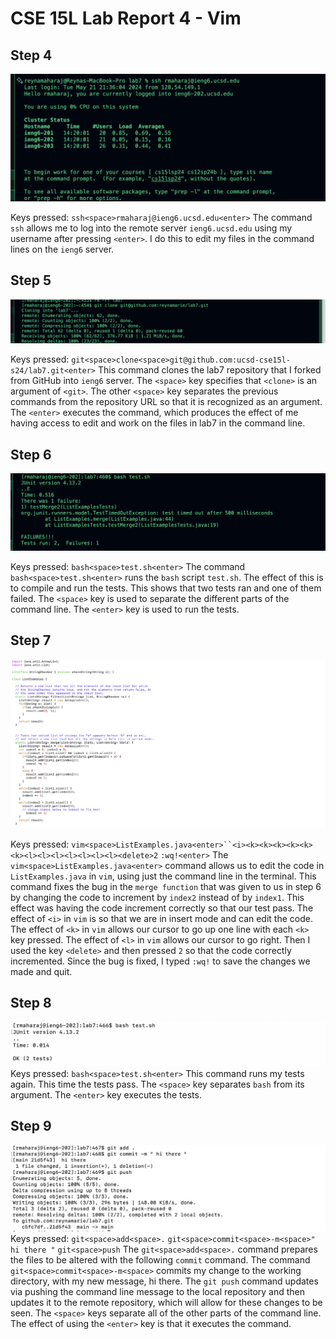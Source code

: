 # CSE 15L Lab Report 4 - Vim 

## Step 4

![Image](loginieng6.jpg)

Keys pressed: `ssh<space>rmaharaj@ieng6.ucsd.edu<enter>`
The  command  `ssh` allows me to log into the remote server `ieng6.ucsd.edu` using my username after pressing `<enter>`. I do this to edit my files in the command lines on the `ieng6` server. 


## Step 5
![Image](ieng6clone.jpg)

Keys pressed: `git<space>clone<space>git@github.com:ucsd-cse15l-s24/lab7.git<enter>`
This command clones the lab7 repository that I forked from GitHub into `ieng6` server.  The `<space>` key specifies that `<clone>` is an argument of `<git>`. The other `<space>` key  separates the previous commands from the repository URL so that it is recognized as an argument. The `<enter>` executes  the command, which produces the effect of me having access to edit and work on the files in lab7 in the command line. 


## Step 6
![Image](iengfail.jpg)

Keys pressed: `bash<space>test.sh<enter>`
The command `bash<space>test.sh<enter>` runs the `bash` script `test.sh`. The effect of this is to compile and run the tests. This shows that two tests ran and one of them failed. The `<space>` key  is used to separate the different parts of the command line.  The `<enter>` key is used to run the tests.


## Step 7
![Image](newpasstest.jpg)

Keys pressed: `vim<space>ListExamples.java<enter>``<i><k><k><k><k><k><k><l><l><l><l><l><l><l><delete>2` `:wq!<enter>`
The  `vim<space>ListExamples.java<enter>` command allows us to edit the code in `ListExamples.java` in `vim`, using just the command line in the terminal. 
This command fixes the bug in the `merge function` that was given to us in step 6 by changing the code to increment by `index2` instead of by `index1`. This effect was having the code increment correctly so that our test pass. The effect of `<i>` in `vim` is so that we are in insert mode and can edit the code. The effect of `<k>` in `vim` allows our cursor to go up one line with each `<k>` key pressed. The effect of `<l>` in `vim` allows our cursor to go right. Then I used the key `<delete>` and then pressed `2` so that the code correctly incremented.  Since the bug is fixed, I typed `:wq!` to save the changes we made and quit. 

## Step 8
![Image](logieng6.jpg)
Keys pressed: `bash<space>test.sh<enter>`
This command runs my tests again. This time the tests pass. The `<space>` key separates `bash` from its argument. The `<enter>` key executes the tests. 

## Step 9
![Image](commitandpush.jpg)
Keys pressed: `git<space>add<space>.` `git<space>commit<space>-m<space>" hi there "` `git<space>push` 
The `git<space>add<space>.` command prepares the files to be altered with the following `commit` command. The command `git<space>commit<space>-m<space>` commits my change to the working directory, with my new message, hi there. The `git push` command updates via pushing the command line message to the local repository and then updates it to the remote repository, which will allow for these changes to be seen. The `<space>` keys separate all of the other parts of the command line. The effect of using the `<enter>` key is that it executes the command.  

